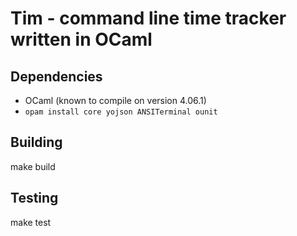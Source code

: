 # Tim - command line time tracker written in OCaml

## Dependencies

- OCaml (known to compile on version 4.06.1)
- `opam install core yojson ANSITerminal ounit`

## Building

make build

## Testing

make test
